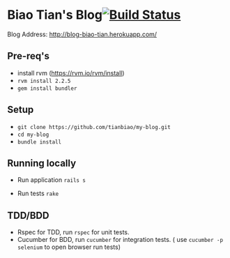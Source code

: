 Biao Tian's Blog[![Build Status](https://travis-ci.org/tianbiao/my-blog.svg?branch=master)](https://travis-ci.org/tianbiao/my-blog)
=================
Blog Address: http://blog-biao-tian.herokuapp.com/

Pre-req's
---------
* install rvm (https://rvm.io/rvm/install)
* `rvm install 2.2.5`
* `gem install bundler`

Setup
-----
* `git clone https://github.com/tianbiao/my-blog.git`
* `cd my-blog`
* `bundle install`

Running locally
-----
* Run application
`rails s`

* Run tests
`rake`

TDD/BDD
-----
* Rspec for TDD, run `rspec` for unit tests.
* Cucumber for BDD, run `cucumber` for integration tests. ( use `cucumber -p selenium` to open browser run tests)
